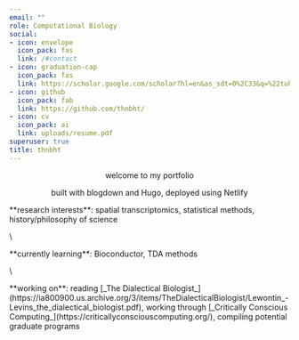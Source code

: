 ```yaml
---
email: ""
role: Computational Biology
social:
- icon: envelope
  icon_pack: fas
  link: /#contact
- icon: graduation-cap
  icon_pack: fas
  link: https://scholar.google.com/scholar?hl=en&as_sdt=0%2C33&q=%22tuhina+bhat%22&btnG=
- icon: github
  icon_pack: fab
  link: https://github.com/thnbht/
- icon: cv
  icon_pack: ai
  link: uploads/resume.pdf
superuser: true
title: thnbht
---
```


<p style="text-align: center;"> welcome to my portfolio </p>
<p style="text-align: center;"> built with blogdown and Hugo, deployed using Netlify </p>

<p style="text-align: left;"> **research interests**: spatial transcriptomics, statistical methods, history/philosophy of science </p> \
<p style="text-align: left;"> **currently learning**: Bioconductor, TDA methods </p> \
<p style="text-align: left;"> **working on**: reading [_The Dialectical Biologist_](https://ia800900.us.archive.org/3/items/TheDialecticalBiologist/Lewontin_-Levins_the_dialectical_biologist.pdf), working through [_Critically Conscious Computing_](https://criticallyconsciouscomputing.org/), compiling potential graduate programs </p>
